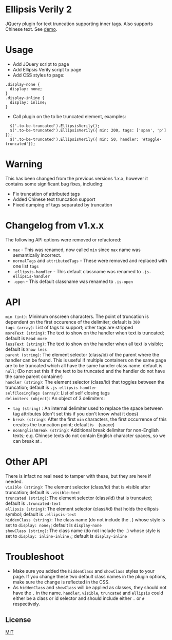 Ellipsis Verily 2
================

JQuery plugin for text truncation supporting inner tags. Also supports Chinese text. See [demo](http://lbruney.github.io/ellipsis-verily/demo/index.html).


Usage
================
* Add JQuery script to page
* Add Ellipsis Verily script to page
* Add CSS styles to page:
```
.display-none {
  display: none;
}
.display-inline {
  display: inline;
}
```
* Call plugin on the to be truncated element, examples:
```
  $('.to-be-truncated').EllipsisVerily();
  $('.to-be-truncated').EllipsisVerily({ min: 200, tags: ['span', 'p'] });
  $('.to-be-truncated').EllipsisVerily({ min: 50, handler: '#toggle-truncated'});
```

Warning
================
This has been changed from the previous versions 1.x.x, however it contains some significant bug fixes, including:  
- Fix truncation of attributed tags  
- Added Chinese text truncation support  
- Fixed dumping of tags separated by truncation  

Changelog from v1.x.x
================
The following API options were removed or refactored:  
- `max` - This was renamed, now called `min` since `max` name was semantically incorrect. 
- `normalTags` and `attributedTags` - These were removed and replaced with one list `tags`   
- `.ellipsis-handler` - This default classname was renamed to `.js-ellipsis-handler` 
- `.open` - This default classname was renamed to `.is-open`  


API
================
`min (int)`:              Minimum onscreen characters. The point of truncation is dependent on the first occurence of the delimiter; default is `300`   
`tags (array)`:           List of tags to support; other tags are stripped   
`moreText (string)`:      The text to show on the handler when text is truncated; default is `Read more`   
`lessText (string)`:      The text to show on the handler when all text is visible; default is `Show less`  
`parent (string)`:        The element selector (class/id) of the parent where the handler can be found. This is useful if multiple containers on the same page are to be truncated which all have the same handler class name. default is `null`; (Do not set this if the text to be truncated and the handler do not have the same parent container)  
`handler (string)`:       The element selector (class/id) that toggles between the truncation; default is `.js-ellipsis-handler`  
`selfClosingTags (array)`:  List of self closing tags  
`delimiters (object)`:    An object of 3 delimiters:  
- `tag (string)` :        An internal delimiter used to replace the space between tag attributes (don't set this if you don't know what it does)
- `break (string)`:       After the first `min` characters, the first occurrence of this creates the truncation point; default is ` ` (space)
- `nonEnglishBreak (string)`: Additional break delimiter for non-English texts; e.g. Chinese texts do not contain English character spaces, so we can break at `。`  

  
   

Other API 
================
There is infact no real need to tamper with these, but they are here if needed.  
`visible (string)`:       The element selector (class/id) that is visible after truncation; default is `.visible-text`  
`truncated (string)`:     The element selector (class/id) that is truncated; default is `.truncated-text`            
`ellipsis (string)`:      The element selector (class/id) that holds the ellipsis symbol; default is `.ellipsis-text`    
`hiddenClass (string)`:   The class name (do not include the `.`) whose style is set to `display: none;`; default is `display-none`      
`showClass (string)`:     The class name (do not include the `.`) whose style is set to `display: inline-inline;`; default is `display-inline`   

Troubleshoot
================
* Make sure you added the `hiddenClass` and `showClass` styles to your page. If you change these two default class names in the plugin options, make sure the change is reflected in the CSS.
* As `hiddenClass` and `showClass` will be applied as classes, they should not have the `.` in the name. `handler`, `visible`, `truncated` and `ellipsis` could either be a class or id selector and should include either `.` or `#` respectively.

## License

[MIT](LICENSE)
